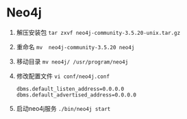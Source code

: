 # Neo4j

1. 解压安装包 `tar zxvf neo4j-community-3.5.20-unix.tar.gz`

2. 重命名 `mv  neo4j-community-3.5.20 neo4j`

3. 移动目录 `mv neo4j/ /usr/program/neo4j`

4. 修改配置文件 `vi conf/neo4j.conf`

    ```shell
    dbms.default_listen_address=0.0.0.0
    dbms.default_advertised_address=0.0.0.0
    ```

5. 启动neo4j服务 `./bin/neo4j start`
